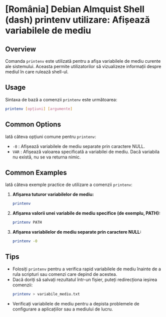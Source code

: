 # [România] Debian Almquist Shell (dash) printenv utilizare: Afișează variabilele de mediu

## Overview
Comanda `printenv` este utilizată pentru a afișa variabilele de mediu curente ale sistemului. Aceasta permite utilizatorilor să vizualizeze informații despre mediul în care rulează shell-ul.

## Usage
Sintaxa de bază a comenzii `printenv` este următoarea:

```bash
printenv [opțiuni] [argumente]
```

## Common Options
Iată câteva opțiuni comune pentru `printenv`:

- `-0` : Afișează variabilele de mediu separate prin caractere NULL.
- `VAR` : Afișează valoarea specificată a variabilei de mediu. Dacă variabila nu există, nu se va returna nimic.

## Common Examples
Iată câteva exemple practice de utilizare a comenzii `printenv`:

1. **Afișarea tuturor variabilelor de mediu:**
   ```bash
   printenv
   ```

2. **Afișarea valorii unei variabile de mediu specifice (de exemplu, PATH):**
   ```bash
   printenv PATH
   ```

3. **Afișarea variabilelor de mediu separate prin caractere NULL:**
   ```bash
   printenv -0
   ```

## Tips
- Folosiți `printenv` pentru a verifica rapid variabilele de mediu înainte de a rula scripturi sau comenzi care depind de acestea.
- Dacă doriți să salvați rezultatul într-un fișier, puteți redirecționa ieșirea comenzii:
  ```bash
  printenv > variabile_mediu.txt
  ```
- Verificați variabilele de mediu pentru a depista problemele de configurare a aplicațiilor sau a mediului de lucru.